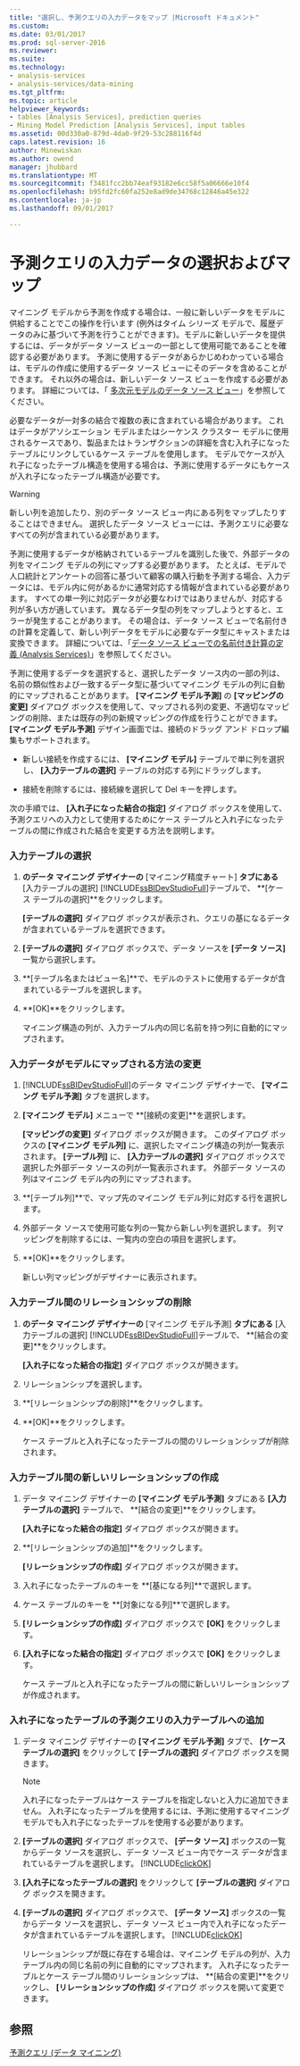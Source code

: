 ```yaml
---
title: "選択し、予測クエリの入力データをマップ |Microsoft ドキュメント"
ms.custom: 
ms.date: 03/01/2017
ms.prod: sql-server-2016
ms.reviewer: 
ms.suite: 
ms.technology:
- analysis-services
- analysis-services/data-mining
ms.tgt_pltfrm: 
ms.topic: article
helpviewer_keywords:
- tables [Analysis Services], prediction queries
- Mining Model Prediction [Analysis Services], input tables
ms.assetid: 00d330a0-879d-4da0-9f29-53c288116f4d
caps.latest.revision: 16
author: Minewiskan
ms.author: owend
manager: jhubbard
ms.translationtype: MT
ms.sourcegitcommit: f3481fcc2bb74eaf93182e6cc58f5a06666e10f4
ms.openlocfilehash: b95fd2fc60fa252e8ad9de34768c12846a45e322
ms.contentlocale: ja-jp
ms.lasthandoff: 09/01/2017

---
```

# <a name="choose-and-map-input-data-for-a-prediction-query"></a>予測クエリの入力データの選択およびマップ
  マイニング モデルから予測を作成する場合は、一般に新しいデータをモデルに供給することでこの操作を行います  (例外はタイム シリーズ モデルで、履歴データのみに基づいて予測を行うことができます)。モデルに新しいデータを提供するには、データがデータ ソース ビューの一部として使用可能であることを確認する必要があります。 予測に使用するデータがあらかじめわかっている場合は、モデルの作成に使用するデータ ソース ビューにそのデータを含めることができます。 それ以外の場合は、新しいデータ ソース ビューを作成する必要があります。 詳細については、「 [多次元モデルのデータ ソース ビュー](../../analysis-services/multidimensional-models/data-source-views-in-multidimensional-models.md)」を参照してください。  
  
 必要なデータが一対多の結合で複数の表に含まれている場合があります。 これはデータがアソシエーション モデルまたはシーケンス クラスター モデルに使用されるケースであり、製品またはトランザクションの詳細を含む入れ子になったテーブルにリンクしているケース テーブルを使用します。 モデルでケースが入れ子になったテーブル構造を使用する場合は、予測に使用するデータにもケースが入れ子になったテーブル構造が必要です。  
  
> [!WARNING]  
>  新しい列を追加したり、別のデータ ソース ビュー内にある列をマップしたりすることはできません。 選択したデータ ソース ビューには、予測クエリに必要なすべての列が含まれている必要があります。  
  
 予測に使用するデータが格納されているテーブルを識別した後で、外部データの列をマイニング モデルの列にマップする必要があります。 たとえば、モデルで人口統計とアンケートの回答に基づいて顧客の購入行動を予測する場合、入力データには、モデル内に何があるかに通常対応する情報が含まれている必要があります。 すべての単一列に対応データが必要なわけではありませんが、対応する列が多い方が適しています。 異なるデータ型の列をマップしようとすると、エラーが発生することがあります。 その場合は、データ ソース ビューで名前付きの計算を定義して、新しい列データをモデルに必要なデータ型にキャストまたは変換できます。 詳細については、「[データ ソース ビューでの名前付き計算の定義 (Analysis Services)](../../analysis-services/multidimensional-models/define-named-calculations-in-a-data-source-view-analysis-services.md)」を参照してください。  
  
 予測に使用するデータを選択すると、選択したデータ ソース内の一部の列は、名前の類似性および一致するデータ型に基づいてマイニング モデルの列に自動的にマップされることがあります。 **[マイニング モデル予測]** の **[マッピングの変更]** ダイアログ ボックスを使用して、マップされる列の変更、不適切なマッピングの削除、または既存の列の新規マッピングの作成を行うことができます。 **[マイニング モデル予測]** デザイン画面では、接続のドラッグ アンド ドロップ編集もサポートされます。  
  
-   新しい接続を作成するには、 **[マイニング モデル]** テーブルで単に列を選択し、 **[入力テーブルの選択]** テーブルの対応する列にドラッグします。  
  
-   接続を削除するには、接続線を選択して Del キーを押します。  
  
 次の手順では、 **[入れ子になった結合の指定]** ダイアログ ボックスを使用して、予測クエリへの入力として使用するためにケース テーブルと入れ子になったテーブルの間に作成された結合を変更する方法を説明します。  
  
### <a name="select-an-input-table"></a>入力テーブルの選択  
  
1.  **のデータ マイニング デザイナーの** [マイニング精度チャート] **タブにある** [入力テーブルの選択] [!INCLUDE[ssBIDevStudioFull](../../includes/ssbidevstudiofull-md.md)]テーブルで、 **[ケース テーブルの選択]**をクリックします。  
  
     **[テーブルの選択]** ダイアログ ボックスが表示され、クエリの基になるデータが含まれているテーブルを選択できます。  
  
2.  **[テーブルの選択]** ダイアログ ボックスで、データ ソースを **[データ ソース]** 一覧から選択します。  
  
3.  **[テーブル名またはビュー名]**で、モデルのテストに使用するデータが含まれているテーブルを選択します。  
  
4.  **[OK]**をクリックします。  
  
     マイニング構造の列が、入力テーブル内の同じ名前を持つ列に自動的にマップされます。  
  
### <a name="change-the-way-that-input-data-is-mapped-to-the-model"></a>入力データがモデルにマップされる方法の変更  
  
1.  [!INCLUDE[ssBIDevStudioFull](../../includes/ssbidevstudiofull-md.md)]のデータ マイニング デザイナーで、 **[マイニング モデル予測]** タブを選択します。  
  
2.  **[マイニング モデル]** メニューで **[接続の変更]**を選択します。  
  
     **[マッピングの変更]** ダイアログ ボックスが開きます。 このダイアログ ボックスの **[マイニング モデル列]** に、選択したマイニング構造の列が一覧表示されます。 **[テーブル列]** に、 **[入力テーブルの選択]** ダイアログ ボックスで選択した外部データ ソースの列が一覧表示されます。 外部データ ソースの列はマイニング モデル内の列にマップされます。  
  
3.  **[テーブル列]**で、マップ先のマイニング モデル列に対応する行を選択します。  
  
4.  外部データ ソースで使用可能な列の一覧から新しい列を選択します。 列マッピングを削除するには、一覧内の空白の項目を選択します。  
  
5.  **[OK]**をクリックします。  
  
     新しい列マッピングがデザイナーに表示されます。  
  
### <a name="remove-a-relationship-between-input-tables"></a>入力テーブル間のリレーションシップの削除  
  
1.  **のデータ マイニング デザイナーの** [マイニング モデル予測] **タブにある** [入力テーブルの選択] [!INCLUDE[ssBIDevStudioFull](../../includes/ssbidevstudiofull-md.md)]テーブルで、 **[結合の変更]**をクリックします。  
  
     **[入れ子になった結合の指定]** ダイアログ ボックスが開きます。  
  
2.  リレーションシップを選択します。  
  
3.  **[リレーションシップの削除]**をクリックします。  
  
4.  **[OK]**をクリックします。  
  
     ケース テーブルと入れ子になったテーブルの間のリレーションシップが削除されます。  
  
### <a name="create-a-new-relationship-between-input-tables"></a>入力テーブル間の新しいリレーションシップの作成  
  
1.  データ マイニング デザイナーの **[マイニング モデル予測]** タブにある **[入力テーブルの選択]** テーブルで、 **[結合の変更]**をクリックします。  
  
     **[入れ子になった結合の指定]** ダイアログ ボックスが開きます。  
  
2.  **[リレーションシップの追加]**をクリックします。  
  
     **[リレーションシップの作成]** ダイアログ ボックスが開きます。  
  
3.  入れ子になったテーブルのキーを **[基になる列]**で選択します。  
  
4.  ケース テーブルのキーを **[対象になる列]**で選択します。  
  
5.  **[リレーションシップの作成]** ダイアログ ボックスで **[OK]** をクリックします。  
  
6.  **[入れ子になった結合の指定]** ダイアログ ボックスで **[OK]** をクリックします。  
  
     ケース テーブルと入れ子になったテーブルの間に新しいリレーションシップが作成されます。  
  
### <a name="add-a-nested-table-to-the-input-tables-of-a-prediction-query"></a>入れ子になったテーブルの予測クエリの入力テーブルへの追加  
  
1.  データ マイニング デザイナーの **[マイニング モデル予測]** タブで、 **[ケース テーブルの選択]** をクリックして **[テーブルの選択]** ダイアログ ボックスを開きます。  
  
    > [!NOTE]  
    >  入れ子になったテーブルはケース テーブルを指定しないと入力に追加できません。 入れ子になったテーブルを使用するには、予測に使用するマイニング モデルでも入れ子になったテーブルを使用する必要があります。  
  
2.  **[テーブルの選択]** ダイアログ ボックスで、 **[データ ソース]** ボックスの一覧からデータ ソースを選択し、データ ソース ビュー内でケース データが含まれているテーブルを選択します。 [!INCLUDE[clickOK](../../includes/clickok-md.md)]  
  
3.  **[入れ子になったテーブルの選択]** をクリックして **[テーブルの選択]** ダイアログ ボックスを開きます。  
  
4.  **[テーブルの選択]** ダイアログ ボックスで、 **[データ ソース]** ボックスの一覧からデータ ソースを選択し、データ ソース ビュー内で入れ子になったデータが含まれているテーブルを選択します。 [!INCLUDE[clickOK](../../includes/clickok-md.md)]  
  
     リレーションシップが既に存在する場合は、マイニング モデルの列が、入力テーブル内の同じ名前の列に自動的にマップされます。 入れ子になったテーブルとケース テーブル間のリレーションシップは、 **[結合の変更]**をクリックし、 **[リレーションシップの作成]** ダイアログ ボックスを開いて変更できます。  
  
## <a name="see-also"></a>参照  
 [予測クエリ (データ マイニング)](../../analysis-services/data-mining/prediction-queries-data-mining.md)  
  
  
